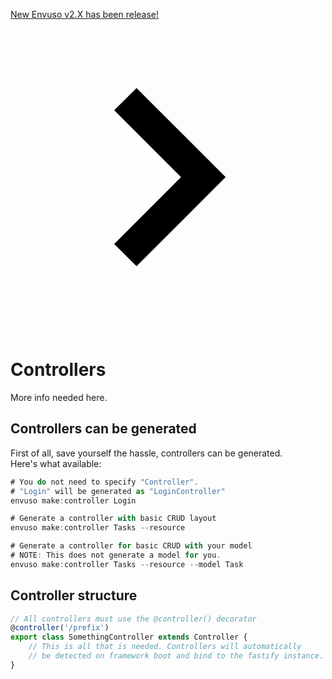 <a href="https://envuso.com/"><div class="text-center py-4 lg:px-4">
  <div class="p-2 bg-indigo-800 items-center text-indigo-100 leading-none lg:rounded-full flex lg:inline-flex" role="alert">
    <span class="flex rounded-full bg-indigo-500 uppercase px-2 py-1 text-xs font-bold mr-3">New</span>
    <span class="font-semibold mr-2 text-left flex-auto">Envuso v2.X has been release!</span>
    <svg class="fill-current opacity-75 h-4 w-4" xmlns="http://www.w3.org/2000/svg" viewBox="0 0 20 20"><path d="M12.95 10.707l.707-.707L8 4.343 6.586 5.757 10.828 10l-4.242 4.243L8 15.657l4.95-4.95z"/></svg>
  </div>
</div></a>

# Controllers

More info needed here.


## Controllers can be generated
First of all, save yourself the hassle, controllers can be generated.  
Here's what available:

```typescript
# You do not need to specify "Controller".
# "Login" will be generated as "LoginController"
envuso make:controller Login

# Generate a controller with basic CRUD layout
envuso make:controller Tasks --resource

# Generate a controller for basic CRUD with your model
# NOTE: This does not generate a model for you.
envuso make:controller Tasks --resource --model Task
```
## Controller structure

```typescript
// All controllers must use the @controller() decorator
@controller('/prefix')
export class SomethingController extends Controller {
	// This is all that is needed. Controllers will automatically
	// be detected on framework boot and bind to the fastify instance.
}
```
